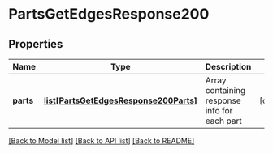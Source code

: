 # PartsGetEdgesResponse200

## Properties
Name | Type | Description | Notes
------------ | ------------- | ------------- | -------------
**parts** | [**list[PartsGetEdgesResponse200Parts]**](PartsGetEdgesResponse200Parts.md) | Array containing response info for each part | [optional] 

[[Back to Model list]](../README.md#documentation-for-models) [[Back to API list]](../README.md#documentation-for-api-endpoints) [[Back to README]](../README.md)


